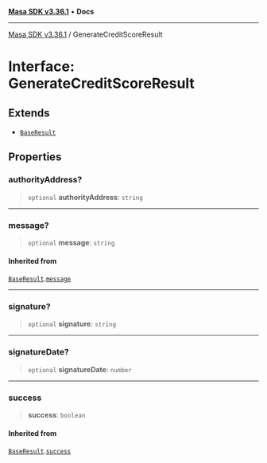 [**Masa SDK v3.36.1**](../README.md) • **Docs**

***

[Masa SDK v3.36.1](../globals.md) / GenerateCreditScoreResult

# Interface: GenerateCreditScoreResult

## Extends

- [`BaseResult`](BaseResult.md)

## Properties

### authorityAddress?

> `optional` **authorityAddress**: `string`

***

### message?

> `optional` **message**: `string`

#### Inherited from

[`BaseResult`](BaseResult.md).[`message`](BaseResult.md#message)

***

### signature?

> `optional` **signature**: `string`

***

### signatureDate?

> `optional` **signatureDate**: `number`

***

### success

> **success**: `boolean`

#### Inherited from

[`BaseResult`](BaseResult.md).[`success`](BaseResult.md#success)
